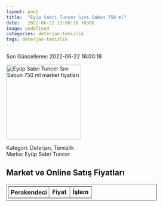 ```yaml
---
layout: post
title:  "Eyüp Sabri Tuncer Sıvı Sabun 750 ml"
date:   2022-06-22 13:00:18 +0300
image: undefined
categories: deterjan-temizlik
tags: deterjan-temizlik
---
```


Son Güncelleme: 2022-06-22 16:00:18

<img src="undefined" width="200" alt="Eyüp Sabri Tuncer Sıvı Sabun 750 ml market fiyatları" />

Kategori: Deterjan, Temizlik
<br />
Marka: Eyüp Sabri Tuncer

<h2>Market ve Online Satış Fiyatları</h2>

<table border="1" style="padding: 5px;width:80%;">
  <tr>
    <td style="padding: 5px;"><strong>Perakendeci</strong></td>
    <td><strong>Fiyat</strong></td>
    <td><strong>İşlem</strong></td>
  </tr>
  
</table>
